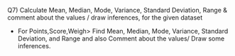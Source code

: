 
Q7) Calculate Mean, Median, Mode, Variance, Standard Deviation, Range &     comment about the values / draw inferences, for the given dataset
-	For Points,Score,Weigh>
Find Mean, Median, Mode, Variance, Standard Deviation, and Range and also Comment about the values/ Draw some inferences.
